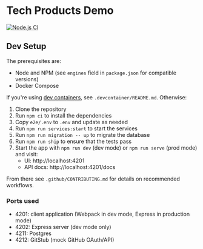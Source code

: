 # Tech Products Demo

[![Node.js CI](https://github.com/CodeYourFuture/tech-products-demo/workflows/Node.js%20CI/badge.svg)](https://github.com/CodeYourFuture/tech-products-demo/actions)

## Dev Setup

The prerequisites are:

- Node and NPM (see `engines` field in `package.json` for compatible versions)
- Docker Compose

If you're using [dev containers], see `.devcontainer/README.md`. Otherwise:

1. Clone the repository
2. Run `npm ci` to install the dependencies
3. Copy `e2e/.env` to `.env` and update as needed
4. Run `npm run services:start` to start the services
5. Run `npm run migration -- up` to migrate the database
6. Run `npm run ship` to ensure that the tests pass
7. Start the app with `npm run dev` (dev mode) or `npm run serve` (prod mode) and visit:
   - UI: http://localhost:4201
   - API docs: http://localhost:4201/docs

From there see `.github/CONTRIBUTING.md` for details on recommended workflows.

### Ports used

- 4201: client application (Webpack in dev mode, Express in production mode)
- 4202: Express server (dev mode only)
- 4211: Postgres
- 4212: GitStub (mock GitHub OAuth/API)

[dev containers]: https://code.visualstudio.com/docs/devcontainers/containers
